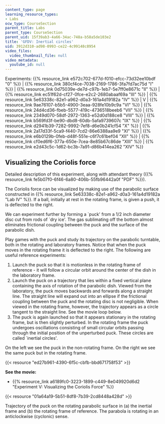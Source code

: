 ```yaml
---
content_type: page
learning_resource_types:
- Labs
ocw_type: CourseSection
parent_title: Labs
parent_type: CourseSection
parent_uid: 15f39ab3-4a66-34ac-748a-b58a5de103e2
title: 'GFDV: Inertial circles'
uid: 3912d310-ad98-0993-ce22-4c99148c8954
video_files:
  video_thumbnail_file: null
video_metadata:
  youtube_id: null
---
```


Experiments: {{% resource_link e572c702-677d-f010-efcc-73d32ee10bdf "0" %}} | {{% resource_link 380cf4ce-7038-2169-1786-3fa7fd7ac75d "I" %}} | {{% resource_link 0d75039e-de7d-c97b-1eb7-5e7ff0e8671c "II" %}} | {{% resource_link ec51f62d-cf27-0fce-e2c2-2680abaaf69a "III" %}} | {{% resource_link 5e63338c-82e1-a962-d0a3-161a4d19182a "IV" %}} | V | {{% resource_link 9ae76107-b5b5-4900-3eaa-928fe10b9c9a "VI" %}} | {{% resource_link 24d4cd36-fbeb-5577-419c-4736518beeb6 "VII" %}} | {{% resource_link 2349d070-58df-2972-1363-e52d0d188ce8 "VIII" %}} | {{% resource_link b569fd3f-be90-dbd8-60db-5afa9739607c "IX" %}} | {{% resource_link d2941b39-7282-9992-7ef8-d6e0b241cf54 "X" %}} | {{% resource_link 2a17d33f-5ca9-f440-7cd2-86e6388aa9e9 "XI" %}} | {{% resource_link e6b0129b-0feb-d48f-551e-c6f7c61bef04 "XII" %}} | {{% resource_link cf0ed6f6-377a-650e-7cea-8e85b67c86de "XIII" %}} | {{% resource_link e2d43c5c-1d62-bc3b-7a91-d86b414ea262 "XIV" %}}

Visualizing the Coriolis force
------------------------------

Detailed description of this experiment, along with attendant theory ({{% resource_link fe5b07f0-6f46-6a80-406b-55fb96442a0f "PDF" %}}).

The Coriolis force can be visualized by making use of the parabolic surface constructed in {{% resource_link 5e63338c-82e1-a962-d0a3-161a4d19182a "Lab IV" %}}. If a ball, initially at rest in the rotating frame, is given a push, it is deflected to the right.

We can experiment further by forming a &grave;puck' from a 1/2 inch diameter disc cut from rods of &grave;dry ice'. The gas sublimating off the bottom almost eliminates frictional coupling between the puck and the surface of the parabolic dish.

Play games with the puck and study its trajectory on the parabolic turntable, both in the rotating and laboratory frames. Notice that when the puck moves in the rotating frame it is deflected to the right. The following are useful reference experiments:

1.  Launch the puck so that it is motionless in the rotating frame of reference - it will follow a circular orbit around the center of the dish in the laboratory frame.
2.  Launch the puck on a trajectory that lies within a fixed vertical plane containing the axis of rotation of the parabolic dish. Viewed from the laboratory, the puck moves backwards and forwards along a straight line. The straight line will expand out into an ellipse if the frictional coupling between the puck and the rotating disc is not negligible. When viewed in the rotating frame, however, the trajectory appears as a circle tangent to the straight line. See the movie loop below.
3.  The puck is again launched so that it appears stationary in the rotating frame, but is then slightly perturbed. In the rotating frame the puck undergoes oscillations consisting of small circular orbits passing through the initial position of the unperturbed puck. These circles are called &grave;inertial circles'.

On the left we see the puck in the non-rotating frame. On the right we see the same puck but in the rotating frame.

{{< resource "ed27b961-4390-6f5c-cbfb-bbd671758f53" >}}

**See the movie:**

*   {{% resource_link a6189fc0-3223-1899-c449-8e049920d6d2 "Experiment V: Visualizing the Coriolis Force" %}}

{{< resource "01a64a19-5b51-8df8-7b39-2cd8448a428d" >}}

Trajectory of the puck on the rotating parabolic surface in (a) the inertial frame and (b) the rotating frame of reference. The parabola is rotating in an anticlockwise (cyclonic) sense.